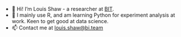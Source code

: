 - 👋 Hi! I’m Louis Shaw - a researcher at [BIT](https://www.bi.team/).
- 🌱 I mainly use R, and am learning Python for experiment analysis at work. Keen to get good at data science.
- 📫 Contact me at louis.shaw@bi.team

<!---
zctpljs/zctpljs is a ✨ special ✨ repository because its `README.md` (this file) appears on your GitHub profile.
You can click the Preview link to take a look at your changes.
--->
